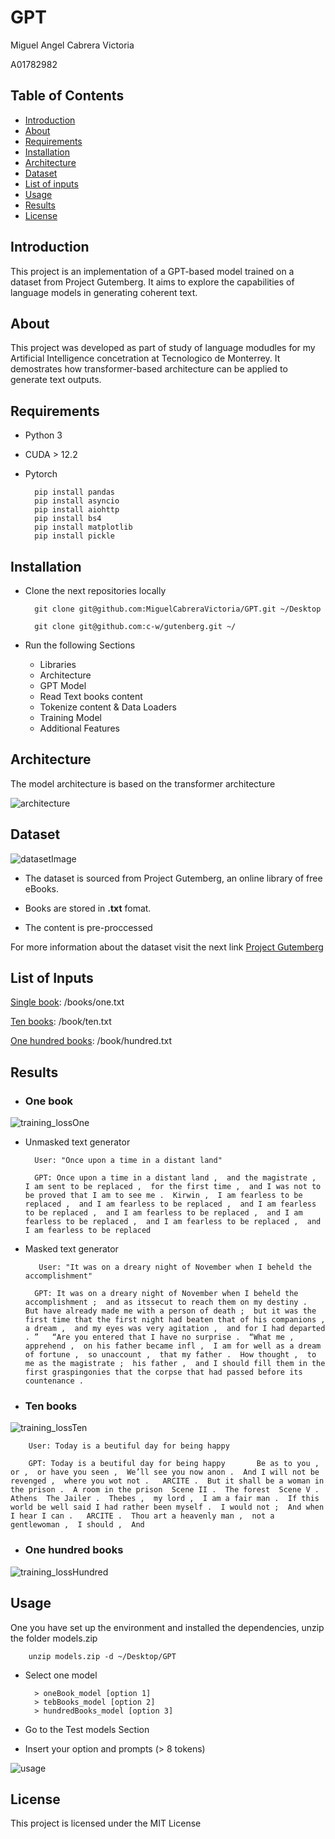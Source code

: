 # GPT

Miguel Angel Cabrera Victoria

A01782982 

## Table of Contents 

- [Introduction](#introduction)
- [About](#about)
- [Requirements](#requirements)
- [Installation](#installation)
- [Architecture](#architecture)
- [Dataset](#dataset)
- [List of inputs](#list-of-inputs)
- [Usage](#usage)
- [Results](#results)
- [License](#license)


## Introduction 

This project is an implementation of a GPT-based model trained on a dataset from Project Gutemberg. It aims to explore the capabilities of language models in generating coherent text.

## About 

This project was developed as part of study of language modudles for my Artificial Intelligence concetration at Tecnologico de Monterrey. It demostrates how transformer-based architecture can be applied to generate text outputs.


## Requirements

- Python 3
- CUDA  > 12.2
- Pytorch 

        pip install pandas
        pip install asyncio
        pip install aiohttp
        pip install bs4
        pip install matplotlib 
        pip install pickle 

## Installation

- Clone the next repositories locally

        git clone git@github.com:MiguelCabreraVictoria/GPT.git ~/Desktop
        
        git clone git@github.com:c-w/gutenberg.git ~/

- Run the following Sections
        
  - Libraries
  - Architecture 
  - GPT Model
  - Read Text books content
  - Tokenize content & Data Loaders
  - Training Model 
  - Additional Features


## Architecture

The model architecture is based on the transformer architecture

![architecture](/images/architecture.png)


## Dataset 

![datasetImage](/images/projectGutemberg.png)

- The dataset is sourced from Project Gutemberg, an online library of free eBooks.

- Books are stored in <b>.txt</b> fomat.

- The content is pre-proccessed

For more information about the dataset visit the next link [Project Gutemberg](https://www.gutenberg.org/browse/scores/top1000.php)


## List of Inputs

[Single book](/books/one.txt): /books/one.txt

[Ten books](/books/ten.txt): /book/ten.txt

[One hundred books](/books/hundred.txt): /book/hundred.txt


## Results

- ### One book 

![training_lossOne](/loss_functions/one_book.png)

- Unmasked text generator

        User: "Once upon a time in a distant land"
        
        GPT: Once upon a time in a distant land ,  and the magistrate ,  I am sent to be replaced ,  for the first time ,  and I was not to be proved that I am to see me .  Kirwin ,  I am fearless to be replaced ,  and I am fearless to be replaced ,  and I am fearless to be replaced ,  and I am fearless to be replaced ,  and I am fearless to be replaced ,  and I am fearless to be replaced ,  and I am fearless to be replaced


- Masked text generator 

         User: "It was on a dreary night of November when I beheld the accomplishment"

        GPT: It was on a dreary night of November when I beheld the accomplishment ;  and as itssecut to reach them on my destiny .  But have already made me with a person of death ;  but it was the first time that the first night had beaten that of his companions ,  a dream ,  and my eyes was very agitation ,  and for I had departed . ”   “Are you entered that I have no surprise .  “What me ,  apprehend ,  on his father became infl ,  I am for well as a dream of fortune ,  so unaccount ,  that my father .  How thought ,  to me as the magistrate ;  his father ,  and I should fill them in the first graspingonies that the corpse that had passed before its countenance .



- ### Ten books

![training_lossTen](/loss_functions/ten_books.png)


        User: Today is a beutiful day for being happy   

        GPT: Today is a beutiful day for being happy       Be as to you ,  or ,  or have you seen ,  We’ll see you now anon .  And I will not be revenged ,  where you wot not .   ARCITE .  But it shall be a woman in the prison .  A room in the prison  Scene II .  The forest  Scene V .  Athens  The Jailer .  Thebes ,  my lord ,  I am a fair man .  If this world be well said I had rather been myself .  I would not ;  And when I hear I can .   ARCITE .  Thou art a heavenly man ,  not a gentlewoman ,  I should ,  And

- ### One hundred books

![training_lossHundred](/loss_functions/hundred_books.png)



## Usage

One you have set up the environment and installed the dependencies, unzip the folder models.zip 

        unzip models.zip -d ~/Desktop/GPT

- Select one model 

        > oneBook_model [option 1]
        > tebBooks_model [option 2]
        > hundredBooks_model [option 3]

- Go to the Test models Section 
- Insert your option and prompts (> 8 tokens)

![usage](/images/usage.png)



## License

This project is licensed under the MIT License




